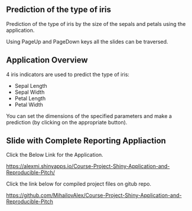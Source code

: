## Prediction of the type of iris

Prediction of the type of iris by the size of the sepals and petals using the application.

Using PageUp and PageDown keys all the slides can be traversed.

## Application Overview

4 iris indicators are used to predict the type of iris:

- Sepal Length
- Sepal Width
- Petal Length
- Petal Width

You can set the dimensions of the specified parameters and make a prediction (by clicking on the appropriate button).

## Slide with Complete Reporting Appliaction

Click the Below Link for the Application.

https://alexmi.shinyapps.io/Course-Project-Shiny-Application-and-Reproducible-Pitch/

Click the link below for compiled project files on gitub repo.

https://github.com/MihailovAlex/Course-Project-Shiny-Application-and-Reproducible-Pitch
